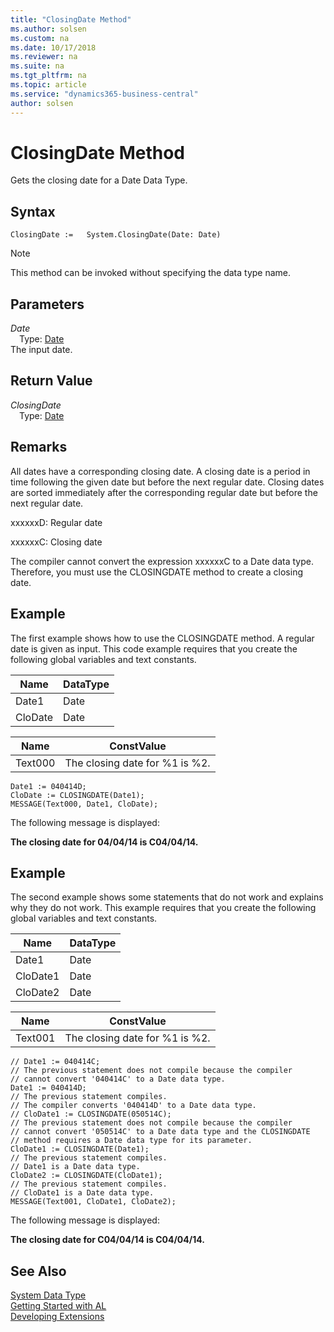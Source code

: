 ```yaml
---
title: "ClosingDate Method"
ms.author: solsen
ms.custom: na
ms.date: 10/17/2018
ms.reviewer: na
ms.suite: na
ms.tgt_pltfrm: na
ms.topic: article
ms.service: "dynamics365-business-central"
author: solsen
---
```

[//]: # (START>DO_NOT_EDIT)
[//]: # (IMPORTANT:Do not edit any of the content between here and the END>DO_NOT_EDIT.)
[//]: # (Any modifications should be made in the .xml files in the ModernDev repo.)
# ClosingDate Method
Gets the closing date for a Date Data Type.

## Syntax
```
ClosingDate :=   System.ClosingDate(Date: Date)
```
> [!NOTE]  
> This method can be invoked without specifying the data type name.  
## Parameters
*Date*  
&emsp;Type: [Date](../date/date-data-type.md)  
The input date.  


## Return Value
*ClosingDate*  
&emsp;Type: [Date](../date/date-data-type.md)  
  


[//]: # (IMPORTANT: END>DO_NOT_EDIT)

## Remarks  
 All dates have a corresponding closing date. A closing date is a period in time following the given date but before the next regular date. Closing dates are sorted immediately after the corresponding regular date but before the next regular date.  
  
 xxxxxxD: Regular date  
  
 xxxxxxC: Closing date  
  
 The compiler cannot convert the expression xxxxxxC to a Date data type. Therefore, you must use the CLOSINGDATE method to create a closing date.  
  
## Example  
 The first example shows how to use the CLOSINGDATE method. A regular date is given as input. This code example requires that you create the following global variables and text constants.  
  
|Name|DataType|  
|----------|--------------|  
|Date1|Date|  
|CloDate|Date|  
  
|Name|ConstValue|  
|----------|----------------|  
|Text000|The closing date for %1 is %2.|  
  
```  
Date1 := 040414D;  
CloDate := CLOSINGDATE(Date1);  
MESSAGE(Text000, Date1, CloDate);  
```  
  
 The following message is displayed:  
  
 **The closing date for 04/04/14 is C04/04/14.**  
  
## Example  
 The second example shows some statements that do not work and explains why they do not work. This example requires that you create the following global variables and text constants.  
  
|Name|DataType|  
|----------|--------------|  
|Date1|Date|  
|CloDate1|Date|  
|CloDate2|Date|  
  
|Name|ConstValue|  
|----------|----------------|  
|Text001|The closing date for %1 is %2.|  
  
```  
// Date1 := 040414C;  
// The previous statement does not compile because the compiler   
// cannot convert '040414C' to a Date data type.  
Date1 := 040414D;  
// The previous statement compiles.   
// The compiler converts '040414D' to a Date data type.  
// CloDate1 := CLOSINGDATE(050514C);  
// The previous statement does not compile because the compiler   
// cannot convert '050514C' to a Date data type and the CLOSINGDATE   
// method requires a Date data type for its parameter.  
CloDate1 := CLOSINGDATE(Date1);  
// The previous statement compiles.  
// Date1 is a Date data type.   
CloDate2 := CLOSINGDATE(CloDate1);  
// The previous statement compiles.  
// CloDate1 is a Date data type.  
MESSAGE(Text001, CloDate1, CloDate2);  
```  
  
 The following message is displayed:  
  
 **The closing date for C04/04/14 is C04/04/14.**  
  
## See Also
[System Data Type](system-data-type.md)  
[Getting Started with AL](../devenv-get-started.md)  
[Developing Extensions](../devenv-dev-overview.md)